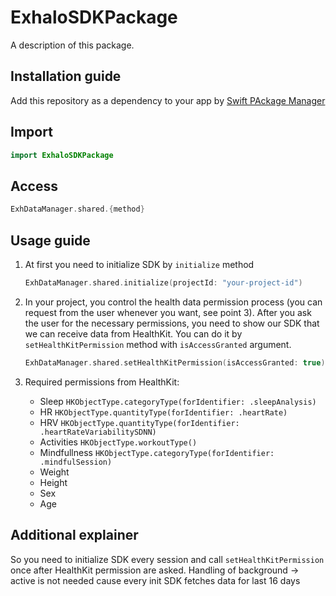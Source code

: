 # ExhaloSDKPackage

A description of this package.

## Installation guide

Add this repository as a dependency to your app by [Swift PAckage Manager](https://developer.apple.com/documentation/xcode/adding-package-dependencies-to-your-app)

## Import
```swift
import ExhaloSDKPackage
```

## Access

```swift
ExhDataManager.shared.{method}
```

## Usage guide
1. At first you need to initialize SDK by `initialize` method

    ```swift
    ExhDataManager.shared.initialize(projectId: "your-project-id")
    ```

2. In your project, you control the health data permission process (you can request from the user whenever you want, see point 3). After you ask the user for the necessary permissions, you need to show our SDK that we can receive data from HealthKit. You can do it by `setHealthKitPermission` method with `isAccessGranted` argument.

    ```swift
    ExhDataManager.shared.setHealthKitPermission(isAccessGranted: true)
    ```

3. Required permissions from HealthKit:
    - Sleep         `HKObjectType.categoryType(forIdentifier: .sleepAnalysis)`
    - HR            `HKObjectType.quantityType(forIdentifier: .heartRate)`
    - HRV           `HKObjectType.quantityType(forIdentifier: .heartRateVariabilitySDNN)`
    - Activities    `HKObjectType.workoutType()`
    - Mindfullness  `HKObjectType.categoryType(forIdentifier: .mindfulSession)`
    - Weight
    - Height
    - Sex
    - Age

## Additional explainer

So you need to initialize SDK every session and call `setHealthKitPermission` once after HealthKit permission are asked. Handling of background -> active is not needed cause every init SDK fetches data for last 16 days




